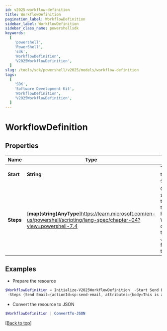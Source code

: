 ```yaml
---
id: v2025-workflow-definition
title: WorkflowDefinition
pagination_label: WorkflowDefinition
sidebar_label: WorkflowDefinition
sidebar_class_name: powershellsdk
keywords:
  [
    'powershell',
    'PowerShell',
    'sdk',
    'WorkflowDefinition',
    'V2025WorkflowDefinition',
  ]
slug: /tools/sdk/powershell/v2025/models/workflow-definition
tags:
  [
    'SDK',
    'Software Development Kit',
    'WorkflowDefinition',
    'V2025WorkflowDefinition',
  ]
---
```


# WorkflowDefinition

## Properties

| Name | Type | Description | Notes |
| --- | --- | --- | --- |
| **Start** | **String** | The name of the starting step. | [optional] |
| **Steps** | [**map[string]AnyType**]https://learn.microsoft.com/en-us/powershell/scripting/lang-spec/chapter-04?view=powershell-7.4 | One or more step objects that comprise this workflow. Please see the Workflow documentation to see the JSON schema for each step type. | [optional] |

## Examples

- Prepare the resource

```powershell
$WorkflowDefinition = Initialize-V2025WorkflowDefinition  -Start Send Email Test `
 -Steps {Send Email={actionId=sp:send-email, attributes={body=This is a test, from=sailpoint@sailpoint.com, recipientId.$=$.identity.id, subject=test}, nextStep=success, selectResult=null, type=ACTION}, success={type=success}}
```

- Convert the resource to JSON

```powershell
$WorkflowDefinition | ConvertTo-JSON
```

[[Back to top]](#)
